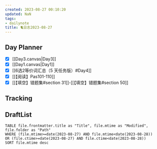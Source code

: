 ```yaml
---
created: 2023-08-27 00:10:20
updated: NaN
tags: 
- dailynote
title: 🐈日志2023-08-27
---
```


## Day Planner
- [x] [[Day3.canvas|Day3]]
- [x] [[Day1.canvas|Day1]]
- [x] [[6选2等价词汇总（5 天任务版）#Day4]]
- [x] [[【阅读】Pas101-110]]
- [x] [[【填空】错题集#section 31]]-[[【填空】错题集#section 50]]

## Tracking


## DraftList
<!--此处显示今日新增或修改的草稿或其它非文献笔记文件-->

```dataview
TABLE file.frontmatter.title as "Title", file.mtime as "Modified", file.folder as "Path"
WHERE (file.mtime>=date(2023-08-27) AND file.mtime<date(2023-08-28)) OR (file.ctime>=date(2023-08-27) AND file.ctime<date(2023-08-28))
SORT file.mtime desc
```

